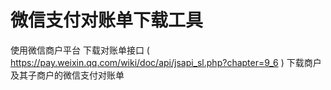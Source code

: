 # 微信支付对账单下载工具
使用微信商户平台 下载对账单接口
( https://pay.weixin.qq.com/wiki/doc/api/jsapi_sl.php?chapter=9_6 )
下载商户及其子商户的微信支付对账单
